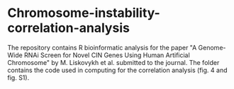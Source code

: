 # Chromosome-instability-correlation-analysis

The repository contains R bioinformatic analysis for the paper "A Genome-Wide RNAi Screen for Novel CIN Genes Using Human Artificial Chromosome" by M. Liskovykh et al. submitted to the journal.
The folder contains the code used in computing for the correlation analysis (fig. 4 and fig. S1). 
